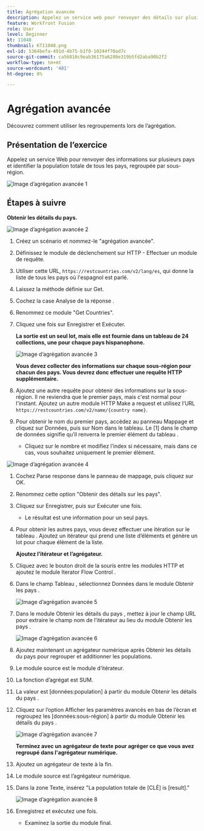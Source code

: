 ```yaml
---
title: Agrégation avancée
description: Appelez un service web pour renvoyer des détails sur plusieurs pays et identifier la population, regroupée par sous-région.
feature: Workfront Fusion
role: User
level: Beginner
kt: 11048
thumbnail: KT11048.png
exl-id: 5364befa-491d-4b75-b1f0-10244f70ad7c
source-git-commit: ca56810c9eab36175a6280e319b5fd2aba90b2f2
workflow-type: tm+mt
source-wordcount: '481'
ht-degree: 0%

---
```


# Agrégation avancée

Découvrez comment utiliser les regroupements lors de l’agrégation.

## Présentation de l’exercice

Appelez un service Web pour renvoyer des informations sur plusieurs pays et identifier la population totale de tous les pays, regroupée par sous-région.

![Image d’agrégation avancée 1](../12-exercises/assets/advanced-aggregation-walkthrough-1.png)

## Étapes à suivre

**Obtenir les détails du pays.**

![Image d’agrégation avancée 2](../12-exercises/assets/advanced-aggregation-walkthrough-2.png)

1. Créez un scénario et nommez-le &quot;agrégation avancée&quot;.
1. Définissez le module de déclenchement sur HTTP - Effectuer un module de requête.
1. Utiliser cette URL, `https://restcountries.com/v2/lang/es`, qui donne la liste de tous les pays où l&#39;espagnol est parlé.
1. Laissez la méthode définie sur Get.
1. Cochez la case Analyse de la réponse .
1. Renommez ce module &quot;Get Countries&quot;.
1. Cliquez une fois sur Enregistrer et Exécuter.

   **La sortie est un seul lot, mais elle est fournie dans un tableau de 24 collections, une pour chaque pays hispanophone.**

   ![Image d’agrégation avancée 3](../12-exercises/assets/advanced-aggregation-walkthrough-3.png)

   **Vous devez collecter des informations sur chaque sous-région pour chacun des pays. Vous devrez donc effectuer une requête HTTP supplémentaire.**

1. Ajoutez une autre requête pour obtenir des informations sur la sous-région. Il ne reviendra que le premier pays, mais c&#39;est normal pour l&#39;instant. Ajoutez un autre module HTTP Make a request et utilisez l’URL `https://restcountries.com/v2/name/{country name}`.
1. Pour obtenir le nom du premier pays, accédez au panneau Mappage et cliquez sur Données, puis sur Nom dans le tableau. Le [1] dans le champ de données signifie qu’il renverra le premier élément du tableau .

   + Cliquez sur le nombre et modifiez l’index si nécessaire, mais dans ce cas, vous souhaitez uniquement le premier élément.

![Image d’agrégation avancée 4](../12-exercises/assets/advanced-aggregation-walkthrough-4.png)

1. Cochez Parse response dans le panneau de mappage, puis cliquez sur OK.
1. Renommez cette option &quot;Obtenir des détails sur les pays&quot;.
1. Cliquez sur Enregistrer, puis sur Exécuter une fois.

   + Le résultat est une information pour un seul pays.

1. Pour obtenir les autres pays, vous devez effectuer une itération sur le tableau . Ajoutez un itérateur qui prend une liste d’éléments et génère un lot pour chaque élément de la liste.

   **Ajoutez l’itérateur et l’agrégateur.**

1. Cliquez avec le bouton droit de la souris entre les modules HTTP et ajoutez le module Iterator Flow Control .
1. Dans le champ Tableau , sélectionnez Données dans le module Obtenir les pays .

   ![Image d’agrégation avancée 5](../12-exercises/assets/advanced-aggregation-walkthrough-5.png)

1. Dans le module Obtenir les détails du pays , mettez à jour le champ URL pour extraire le champ nom de l’itérateur au lieu du module Obtenir les pays .

   ![Image d’agrégation avancée 6](../12-exercises/assets/advanced-aggregation-walkthrough-6.png)

1. Ajoutez maintenant un agrégateur numérique après Obtenir les détails du pays pour regrouper et additionner les populations.
1. Le module source est le module d’itérateur.
1. La fonction d’agrégat est SUM.
1. La valeur est [données:population] à partir du module Obtenir les détails du pays .
1. Cliquez sur l’option Afficher les paramètres avancés en bas de l’écran et regroupez les [données:sous-région] à partir du module Obtenir les détails du pays .

   ![Image d’agrégation avancée 7](../12-exercises/assets/advanced-aggregation-walkthrough-7.png)

   **Terminez avec un agrégateur de texte pour agréger ce que vous avez regroupé dans l&#39;agrégateur numérique.**

1. Ajoutez un agrégateur de texte à la fin.
1. Le module source est l’agrégateur numérique.
1. Dans la zone Texte, insérez &quot;La population totale de [CLÉ] is [result].&quot;

   ![Image d’agrégation avancée 8](../12-exercises/assets/advanced-aggregation-walkthrough-8.png)

1. Enregistrez et exécutez une fois.

   + Examinez la sortie du module final.

